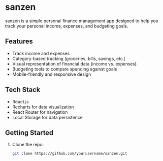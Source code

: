 # sanzen
sanzen is a simple personal finance management app designed to help you track your personal income, expenses, and budgeting goals. 

## Features
- Track income and expenses
- Category-based tracking (groceries, bills, savings, etc.)
- Visual representation of financial data (income vs. expenses)
- Budgeting tools to compare spending against goals
- Mobile-friendly and responsive design

## Tech Stack
- React.js
- Recharts for data visualization
- React Router for navigation
- Local Storage for data persistence

## Getting Started
1. Clone the repo:
   ```bash
   git clone https://github.com/yourusername/sanzen.git

